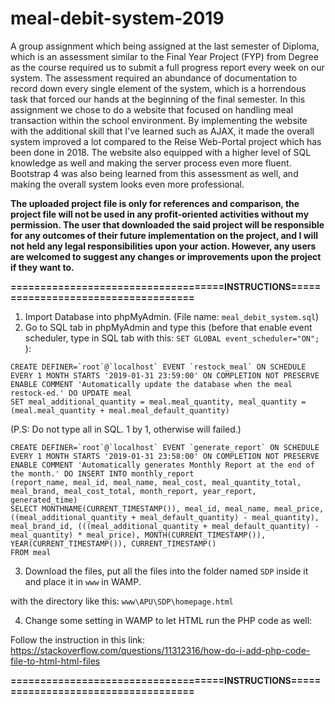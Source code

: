 # meal-debit-system-2019
 
A group assignment which being assigned at the last semester of Diploma, which is an assessment similar to the Final Year Project (FYP) from Degree as the course required us to submit a full progress report every week on our system. The assessment required an abundance of documentation to record down every single element of the system, which is a horrendous task that forced our hands at the beginning of the final semester. In this assignment we chose to do a website that focused on handling meal transaction within the school environment. By implementing the website with the additional skill that I've learned such as AJAX, it made the overall system improved a lot compared to the Reise Web-Portal project which has been done in 2018. The website also equipped with a higher level of SQL knowledge as well and making the server process even more fluent. Bootstrap 4 was also being learned from this assessment as well, and making the overall system looks even more professional.

**The uploaded project file is only for references and comparison, the project file will not be used in any profit-oriented activities without my permission. The user that downloaded the said project will be responsible for any outcomes of their future implementation on the project, and I will not held any legal responsibilities upon your action. However, any users are welcomed to suggest any changes or improvements upon the project if they want to.**

**====================================INSTRUCTIONS====================================**
1. Import Database into phpMyAdmin. (File name: ```meal_debit_system.sql```)
2. Go to SQL tab in phpMyAdmin and type this (before that enable event scheduler, type in SQL tab with this: ```SET GLOBAL event_scheduler="ON"; ```):

```
CREATE DEFINER=`root`@`localhost` EVENT `restock_meal` ON SCHEDULE EVERY 1 MONTH STARTS '2019-01-31 23:59:00' ON COMPLETION NOT PRESERVE ENABLE COMMENT 'Automatically update the database when the meal restock-ed.' DO UPDATE meal 
SET meal_additional_quantity = meal.meal_quantity, meal_quantity = (meal.meal_quantity + meal.meal_default_quantity)
```

(P.S: Do not type all in SQL. 1 by 1, otherwise will failed.)

```
CREATE DEFINER=`root`@`localhost` EVENT `generate_report` ON SCHEDULE EVERY 1 MONTH STARTS '2019-01-31 23:58:00' ON COMPLETION NOT PRESERVE ENABLE COMMENT 'Automatically generates Monthly Report at the end of the month.' DO INSERT INTO monthly_report
(report_name, meal_id, meal_name, meal_cost, meal_quantity_total, meal_brand, meal_cost_total, month_report, year_report, generated_time)
SELECT MONTHNAME(CURRENT_TIMESTAMP()), meal_id, meal_name, meal_price, ((meal_additional_quantity + meal_default_quantity) - meal_quantity),
meal_brand_id, (((meal_additional_quantity + meal_default_quantity) - meal_quantity) * meal_price), MONTH(CURRENT_TIMESTAMP()), YEAR(CURRENT_TIMESTAMP()), CURRENT_TIMESTAMP()
FROM meal
```

3. Download the files, put all the files into the folder named ```SDP``` inside it and place it in ```www``` in WAMP.

with the directory like this: ```www\APU\SDP\homepage.html```

4. Change some setting in WAMP to let HTML run the PHP code as well: 

Follow the instruction in this link:
https://stackoverflow.com/questions/11312316/how-do-i-add-php-code-file-to-html-html-files

**====================================INSTRUCTIONS====================================**
